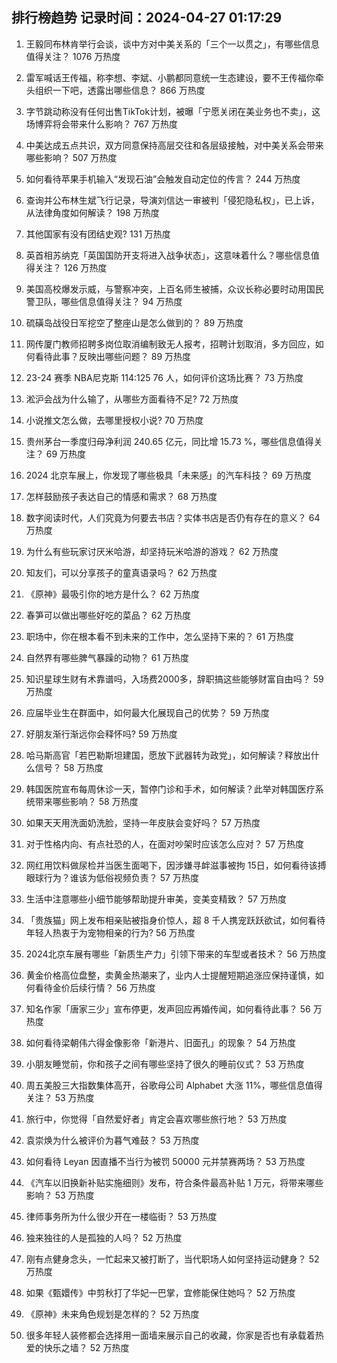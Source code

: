 
## 排行榜趋势 记录时间：2024-04-27 01:17:29
  
  1. 王毅同布林肯举行会谈，谈中方对中美关系的「三个一以贯之」，有哪些信息值得关注？ 1076 万热度
    
  2. 雷军喊话王传福，称李想、李斌、小鹏都同意统一生态建设，要不王传福你牵头组织一下吧，透露出哪些信息？ 866 万热度
    
  3. 字节跳动称没有任何出售TikTok计划，被曝「宁愿关闭在美业务也不卖」，这场博弈将会带来什么影响？ 767 万热度
    
  4. 中美达成五点共识，双方同意保持高层交往和各层级接触，对中美关系会带来哪些影响？ 507 万热度
    
  5. 如何看待苹果手机输入“发现石油”会触发自动定位的传言？ 244 万热度
    
  6. 查询并公布林生斌飞行记录，导演刘信达一审被判「侵犯隐私权」，已上诉，从法律角度如何解读？ 198 万热度
    
  7. 其他国家有没有团结史观? 131 万热度
    
  8. 英首相苏纳克「英国国防开支将进入战争状态」，这意味着什么？哪些信息值得关注？ 126 万热度
    
  9. 美国高校爆发示威，与警察冲突，上百名师生被捕，众议长称必要时动用国民警卫队，哪些信息值得关注？ 94 万热度
    
  10. 硫磺岛战役日军挖空了整座山是怎么做到的？ 89 万热度
    
  11. 网传厦门教师招聘多岗位取消编制致无人报考，招聘计划取消，多方回应，如何看待此事？反映出哪些问题？ 89 万热度
    
  12. 23-24 赛季 NBA尼克斯 114:125 76 人，如何评价这场比赛？ 73 万热度
    
  13. 淞沪会战为什么输了，从哪些方面看待不足? 72 万热度
    
  14. 小说推文怎么做，去哪里授权小说? 70 万热度
    
  15. 贵州茅台一季度归母净利润 240.65 亿元，同比增 15.73 %，哪些信息值得关注？ 69 万热度
    
  16. 2024 北京车展上，你发现了哪些极具「未来感」的汽车科技？ 69 万热度
    
  17. 怎样鼓励孩子表达自己的情感和需求？ 68 万热度
    
  18. 数字阅读时代，人们究竟为何要去书店？实体书店是否仍有存在的意义？ 64 万热度
    
  19. 为什么有些玩家讨厌米哈游，却坚持玩米哈游的游戏？ 62 万热度
    
  20. 知友们，可以分享孩子的童真语录吗？ 62 万热度
    
  21. 《原神》最吸引你的地方是什么？ 62 万热度
    
  22. 春笋可以做出哪些好吃的菜品？ 62 万热度
    
  23. 职场中，你在根本看不到未来的工作中，怎么坚持下来的？ 61 万热度
    
  24. 自然界有哪些脾气暴躁的动物？ 61 万热度
    
  25. 知识星球生财有术靠谱吗，入场费2000多，辞职搞这些能够财富自由吗？ 59 万热度
    
  26. 应届毕业生在群面中，如何最大化展现自己的优势？ 59 万热度
    
  27. 好朋友渐行渐远你会释怀吗? 59 万热度
    
  28. 哈马斯高官「若巴勒斯坦建国，愿放下武器转为政党」，如何解读？释放出什么信号？ 58 万热度
    
  29. 韩国医院宣布每周休诊一天，暂停门诊和手术，如何解读？此举对韩国医疗系统带来哪些影响？ 58 万热度
    
  30. 如果天天用洗面奶洗脸，坚持一年皮肤会变好吗？ 57 万热度
    
  31. 对于性格内向、有点社恐的人，在面对吵架时应该怎么应对？ 57 万热度
    
  32. 网红用饮料做尿检并当医生面喝下，因涉嫌寻衅滋事被拘 15日，如何看待该搏眼球行为？谁该为低俗视频负责？ 57 万热度
    
  33. 生活中注意哪些小细节能够帮助提升审美，变美变精致？ 57 万热度
    
  34. 「贵族猫」网上发布相亲贴被指身价惊人，超 8 千人携宠跃跃欲试，如何看待年轻人热衷于为宠物相亲的行为? 56 万热度
    
  35. 2024北京车展有哪些「新质生产力」引领下带来的车型或者技术？ 56 万热度
    
  36. 黄金价格高位盘整，卖黄金热潮来了，业内人士提醒短期追涨应保持谨慎，如何看待金价后续行情？ 56 万热度
    
  37. 知名作家「唐家三少」宣布停更，发声回应再婚传闻，如何看待此事？ 56 万热度
    
  38. 如何看待梁朝伟六得金像影帝「新港片、旧面孔」的现象？ 54 万热度
    
  39. 小朋友睡觉前，你和孩子之间有哪些坚持了很久的睡前仪式？ 53 万热度
    
  40. 周五美股三大指数集体高开，谷歌母公司 Alphabet 大涨 11%，哪些信息值得关注？ 53 万热度
    
  41. 旅行中，你觉得「自然爱好者」肯定会喜欢哪些旅行地？ 53 万热度
    
  42. 袁崇焕为什么被评价为暮气难鼓？ 53 万热度
    
  43. 如何看待 Leyan 因直播不当行为被罚 50000 元并禁赛两场？ 53 万热度
    
  44. 《汽车以旧换新补贴实施细则》发布，符合条件最高补贴 1 万元，将带来哪些影响？ 53 万热度
    
  45. 律师事务所为什么很少开在一楼临街？ 53 万热度
    
  46. 独来独往的人是孤独的人吗？ 52 万热度
    
  47. 刚有点健身念头，一忙起来又被打断了，当代职场人如何坚持运动健身？ 52 万热度
    
  48. 如果《甄嬛传》中剪秋打了华妃一巴掌，宜修能保住她吗？ 52 万热度
    
  49. 《原神》未来角色规划是怎样的？ 52 万热度
    
  50. 很多年轻人装修都会选择用一面墙来展示自己的收藏，你家是否也有承载着热爱的快乐之墙？ 52 万热度
    